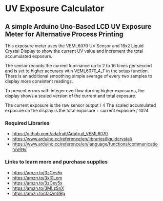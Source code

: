 # UV Exposure Calculator

## A simple Arduino Uno-Based LCD UV Exposure Meter for Alternative Process Printing

This exposure meter uses the VEML6070 UV Sensor and 16x2 Liquid Crystal Display to show the current UV value and increment the total accumulated exposure.


The sensor records the current luminance up to 2 to 16 times per second and is set to higher accuracy wtih VEML6070_4_T in the setup function. There is an additional smoothing simple average of every two samples to display more consistent readings.

To prevent errors with integer overflow durring higher exposures, the display shows a scaled version of the current and total exposure.

The current exposure is the raw sensor output / 4
The scaled accumulated exposure on the display is the total exposure  + current exposure / 1024


### Required Libraries

- https://github.com/adafruit/Adafruit_VEML6070
- https://www.arduino.cc/reference/en/libraries/liquidcrystal/
- https://www.arduino.cc/reference/en/language/functions/communication/wire/

### Links to learn more and purchase supplies

- https://amzn.to/3zCev5x
- https://amzn.to/3xI0Lom
- https://amzn.to/3zCev5x
- https://amzn.to/3MLzSnX
- https://amzn.to/3aQmGRg
